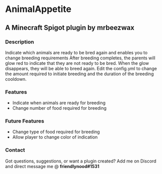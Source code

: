 # AnimalAppetite
## A Minecraft Spigot plugin by mrbeezwax

### Description
Indicate which animals are ready to be bred again and enables you to change breeding requirements
After breeding completes, the parents will glow red to indicate that they are not ready to be bred. When the glow disappears, they will be able to breed again. Edit the config.yml to change the amount required to initiate breeding and the duration of the breeding cooldown.

### Features
- Indicate when animals are ready for breeding
- Change number of food required for breeding

### Future Features
- Change type of food required for breeding
- Allow player to change color of indication

### Contact
Got questions, suggestions, or want a plugin created? Add me on Discord and direct message me @ **friendlynood#1531**
